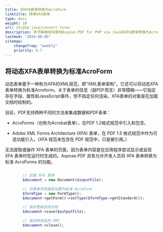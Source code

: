 ```yaml
---
title: 将XFA表单转换为AcroForm
linktitle: 转换XFA表单
type: docs
weight: 10
url: zh/php-java/convert-form/
description: 本节解释如何使用Aspose.PDF for PHP via Java将XFA表单转换为AcroForm。
lastmod: "2024-06-05"
sitemap:
    changefreq: "weekly"
    priority: 0.7
---
```


## 将动态XFA表单转换为标准AcroForm

动态表单基于一种称为XFA的XML规范，即“XML表单架构”。它还可以将动态XFA表单转换为标准Acroform。关于表单的信息（就PDF而言）非常模糊——它指定存在字段、属性和JavaScript事件，但不指定任何渲染。XFA表单的对象是在加载文档时绘制的。

目前，PDF支持两种不同的方法来集成数据和PDF表单：

- AcroForms（也称为Acrobat表单），在PDF 1.2格式规范中引入和包含。

- Adobe XML Forms Architecture (XFA) 表单，在 PDF 1.5 格式规范中作为可选功能引入。(XFA 规范未包含在 PDF 规范中，只是被引用。)

无法提取或操作 XFA 表单的页面，因为表单内容是在应用程序尝试显示或呈现 XFA 表单时在运行时生成的。Aspose.PDF 具有允许开发人员将 XFA 表单转换为标准 AcroForms 的功能。

```php

        // 加载 XFA 表单
        $document = new Document($inputFile);
        
        // 将表单字段类型设置为标准 AcroForm
        $formType = new FormType();
        $document->getForm()->setType($formType->getStandard());
            
        // 保存更新后的文档
        $document->save($outputFile);
        
        // 保存修改后的 PDF    
        $document->close();
```